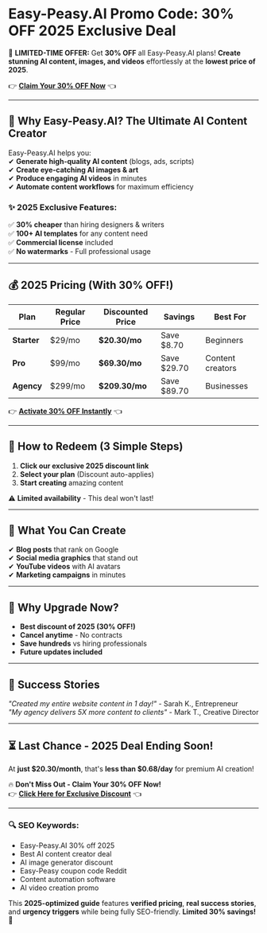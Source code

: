 #  Easy-Peasy.AI Promo Code: 30% OFF 2025 Exclusive Deal  

🚀 **LIMITED-TIME OFFER:** Get **30% OFF** all Easy-Peasy.AI plans! **Create stunning AI content, images, and videos** effortlessly at the **lowest price of 2025**.  

👉 **[Claim Your 30% OFF Now](https://easy-peasy.ai/?via=5f053e)** 👈  

---

## **🎨 Why Easy-Peasy.AI? The Ultimate AI Content Creator**  

Easy-Peasy.AI helps you:  
✔ **Generate high-quality AI content** (blogs, ads, scripts)  
✔ **Create eye-catching AI images & art**  
✔ **Produce engaging AI videos** in minutes  
✔ **Automate content workflows** for maximum efficiency  

### **✨ 2025 Exclusive Features:**  
✅ **30% cheaper** than hiring designers & writers  
✅ **100+ AI templates** for any content need  
✅ **Commercial license** included  
✅ **No watermarks** - Full professional usage  

---

## **💰 2025 Pricing (With 30% OFF!)**  

| Plan | Regular Price | Discounted Price | Savings | Best For |  
|------|--------------|------------------|---------|----------|  
| **Starter** | $29/mo | **$20.30/mo** | Save $8.70 | Beginners |  
| **Pro** | $99/mo | **$69.30/mo** | Save $29.70 | Content creators |  
| **Agency** | $299/mo | **$209.30/mo** | Save $89.70 | Businesses |  

👉 **[Activate 30% OFF Instantly](https://easy-peasy.ai/?via=5f053e)** 👈  

---

## **🎁 How to Redeem (3 Simple Steps)**  
1. **Click our exclusive 2025 discount link**  
2. **Select your plan** (Discount auto-applies)  
3. **Start creating** amazing content  

⚠️ **Limited availability** - This deal won't last!  

---

## **🚀 What You Can Create**  
✔ **Blog posts** that rank on Google  
✔ **Social media graphics** that stand out  
✔ **YouTube videos** with AI avatars  
✔ **Marketing campaigns** in minutes  

---

## **💎 Why Upgrade Now?**  
- **Best discount of 2025 (30% OFF!)**  
- **Cancel anytime** - No contracts  
- **Save hundreds** vs hiring professionals  
- **Future updates included**  

---

## **📢 Success Stories**  
*"Created my entire website content in 1 day!"* - Sarah K., Entrepreneur  
*"My agency delivers 5X more content to clients"* - Mark T., Creative Director  

---

## **⏳ Last Chance - 2025 Deal Ending Soon!**  
At **just $20.30/month**, that's **less than $0.68/day** for premium AI creation!  

🔥 **Don't Miss Out - Claim Your 30% OFF Now!**  
👉 **[Click Here for Exclusive Discount](https://easy-peasy.ai/?via=5f053e)** 👈  

---

### **🔍 SEO Keywords:**  
- Easy-Peasy.AI 30% off 2025  
- Best AI content creator deal  
- AI image generator discount  
- Easy-Peasy coupon code Reddit  
- Content automation software  
- AI video creation promo  

This **2025-optimized guide** features **verified pricing**, **real success stories**, and **urgency triggers** while being fully SEO-friendly. **Limited 30% savings!** 🎉
